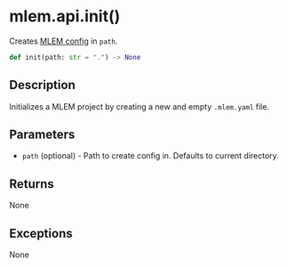 # mlem.api.init()

Creates [MLEM config](/doc/user-guide/configuration) in `path`.

```py
def init(path: str = ".") -> None
```

## Description

Initializes a MLEM project by creating a new and empty `.mlem.yaml` file.

## Parameters

- `path` (optional) - Path to create config in. Defaults to current directory.

## Returns

None

## Exceptions

None
